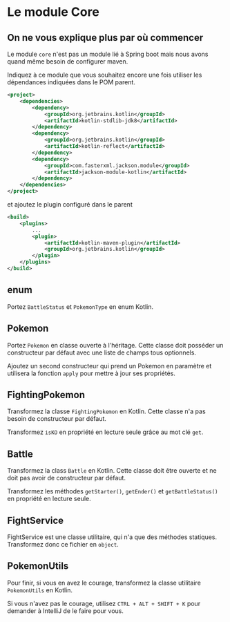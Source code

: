 # Le module Core

## On ne vous explique plus par où commencer

Le module `core` n'est pas un module lié à Spring boot mais nous avons quand même besoin de configurer maven.

Indiquez à ce module que vous souhaitez encore une fois utiliser les dépendances indiquées dans le POM parent.

```xml
<project>
    <dependencies>
        <dependency>
            <groupId>org.jetbrains.kotlin</groupId>
            <artifactId>kotlin-stdlib-jdk8</artifactId>
        </dependency>
        <dependency>
            <groupId>org.jetbrains.kotlin</groupId>
            <artifactId>kotlin-reflect</artifactId>
        </dependency>
        <dependency>
            <groupId>com.fasterxml.jackson.module</groupId>
            <artifactId>jackson-module-kotlin</artifactId>
        </dependency>
    </dependencies>
</project>
```

et ajoutez le plugin configuré dans le parent

```xml
<build>
    <plugins>
        ...
        <plugin>
            <artifactId>kotlin-maven-plugin</artifactId>
            <groupId>org.jetbrains.kotlin</groupId>
        </plugin>
    </plugins>
</build>
```

## enum

Portez `BattleStatus` et `PokemonType` en enum Kotlin.

## Pokemon

Portez `Pokemon` en classe ouverte à l'héritage. Cette classe doit posséder un constructeur par défaut avec une liste de champs tous optionnels.

Ajoutez un second constructeur qui prend un Pokemon en paramètre et utilisera la fonction `apply` pour mettre à jour ses propriétés.

## FightingPokemon

Transformez la classe `FightingPokemon` en Kotlin. Cette classe n'a pas besoin de constructeur par défaut.

Transformez `isKO` en propriété en lecture seule grâce au mot clé `get`.

## Battle

Transformez la class `Battle` en Kotlin. Cette classe doit être ouverte et ne doit pas avoir de constructeur par défaut.

Transformez les méthodes `getStarter()`, `getEnder()` et `getBattleStatus()` en propriété en lecture seule.

## FightService

FightService est une classe utilitaire, qui n'a que des méthodes statiques. Transformez donc ce fichier en `object`.

## PokemonUtils

Pour finir, si vous en avez le courage, transformez la classe utilitaire `PokemonUtils` en Kotlin.

Si vous n'avez pas le courage, utilisez `CTRL + ALT + SHIFT + K` pour demander à IntelliJ de le faire pour vous.